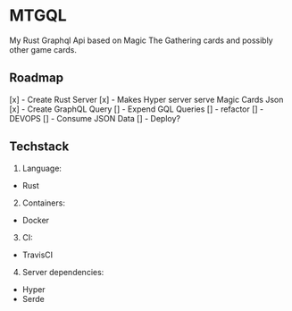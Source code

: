 # MTGQL

My Rust Graphql Api based on Magic The Gathering cards and possibly other game cards.

## Roadmap
[x] - Create Rust Server
[x] - Makes Hyper server serve Magic Cards Json
[x] - Create GraphQL Query
[] - Expend GQL Queries
[] - refactor
[] - DEVOPS
[] - Consume JSON Data
[] - Deploy?

## Techstack
1. Language:
  * Rust
2. Containers:
  * Docker
3. CI:
  * TravisCI
4. Server dependencies:
  * Hyper
  * Serde
